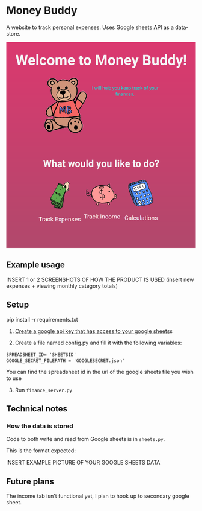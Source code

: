 # Money Buddy

A website to track personal expenses. Uses Google sheets API as a data-store.

![](images/money_buddy.png)

## Example usage

INSERT 1 or 2 SCREENSHOTS OF HOW THE PRODUCT IS USED (insert new expenses + viewing monthly category totals)

## Setup

pip install -r requirements.txt

1. [Create a google api key that has access to your google sheets](https://support.google.com/googleapi/answer/6158862?hl=en)s

2. Create a file named config.py and fill it with the following variables:

```
SPREADSHEET_ID= 'SHEETSID'
GOOGLE_SECRET_FILEPATH = 'GOOGLESECRET.json'
```

You can find the spreadsheet id in the url of the google sheets file you wish to use

3. Run `finance_server.py`

## Technical notes

### How the data is stored

Code to both write and read from Google sheets is in `sheets.py`.

This is the format expected:

INSERT EXAMPLE PICTURE OF YOUR GOOGLE SHEETS DATA

## Future plans

The income tab isn't functional yet, I plan to hook up to secondary google sheet.
